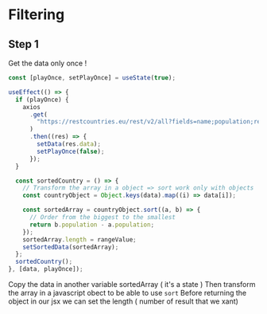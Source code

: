 # Filtering

## Step 1

Get the data only once !

```jsx
const [playOnce, setPlayOnce] = useState(true);

useEffect(() => {
  if (playOnce) {
    axios
      .get(
        "https://restcountries.eu/rest/v2/all?fields=name;population;region;capital;flag"
      )
      .then((res) => {
        setData(res.data);
        setPlayOnce(false);
      });
  }

  const sortedCountry = () => {
    // Transform the array in a object => sort work only with objects
    const countryObject = Object.keys(data).map((i) => data[i]);

    const sortedArray = countryObject.sort((a, b) => {
      // Order from the biggest to the smallest
      return b.population - a.population;
    });
    sortedArray.length = rangeValue;
    setSortedData(sortedArray);
  };
  sortedCountry();
}, [data, playOnce]);
```

Copy the data in another variable sortedArray ( it's a state )
Then transform the array in a javascript obect to be able to use `sort`
Before returning the object in our jsx we can set the length ( number of result that we xant)
